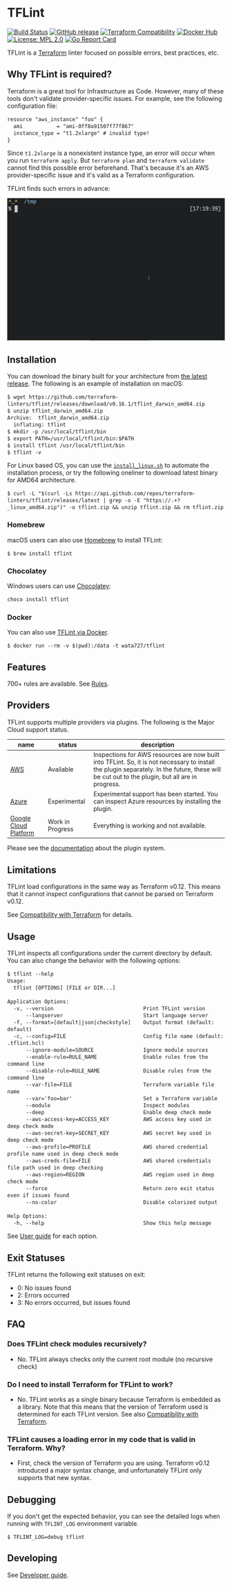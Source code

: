 # TFLint
[![Build Status](https://github.com/terraform-linters/tflint/workflows/build/badge.svg?branch=master)](https://github.com/terraform-linters/tflint/actions)
[![GitHub release](https://img.shields.io/github/release/terraform-linters/tflint.svg)](https://github.com/terraform-linters/tflint/releases/latest)
[![Terraform Compatibility](https://img.shields.io/badge/terraform-%3E%3D%200.12-blue)](docs/guides/compatibility.md)
[![Docker Hub](https://img.shields.io/badge/docker-ready-blue.svg)](https://hub.docker.com/r/wata727/tflint/)
[![License: MPL 2.0](https://img.shields.io/badge/License-MPL%202.0-blue.svg)](LICENSE)
[![Go Report Card](https://goreportcard.com/badge/github.com/terraform-linters/tflint)](https://goreportcard.com/report/github.com/terraform-linters/tflint)

TFLint is a [Terraform](https://www.terraform.io/) linter focused on possible errors, best practices, etc.

## Why TFLint is required?

Terraform is a great tool for Infrastructure as Code. However, many of these tools don't validate provider-specific issues. For example, see the following configuration file:

```hcl
resource "aws_instance" "foo" {
  ami           = "ami-0ff8a91507f77f867"
  instance_type = "t1.2xlarge" # invalid type!
}
```

Since `t1.2xlarge` is a nonexistent instance type, an error will occur when you run `terraform apply`. But `terraform plan` and `terraform validate` cannot find this possible error beforehand. That's because it's an AWS provider-specific issue and it's valid as a Terraform configuration.

TFLint finds such errors in advance:

![demo](docs/assets/demo.gif)

## Installation

You can download the binary built for your architecture from [the latest release](https://github.com/terraform-linters/tflint/releases/latest). The following is an example of installation on macOS:

```console
$ wget https://github.com/terraform-linters/tflint/releases/download/v0.16.1/tflint_darwin_amd64.zip
$ unzip tflint_darwin_amd64.zip
Archive:  tflint_darwin_amd64.zip
  inflating: tflint
$ mkdir -p /usr/local/tflint/bin
$ export PATH=/usr/local/tflint/bin:$PATH
$ install tflint /usr/local/tflint/bin
$ tflint -v
```

For Linux based OS, you can use the [`install_linux.sh`](https://raw.githubusercontent.com/terraform-linters/tflint/master/install_linux.sh) to automate the installation process, or try the following oneliner to download latest binary for AMD64 architecture.
```
$ curl -L "$(curl -Ls https://api.github.com/repos/terraform-linters/tflint/releases/latest | grep -o -E "https://.+?_linux_amd64.zip")" -o tflint.zip && unzip tflint.zip && rm tflint.zip
```

### Homebrew

macOS users can also use [Homebrew](https://brew.sh) to install TFLint:

```console
$ brew install tflint
```

### Chocolatey

Windows users can use [Chocolatey](https://chocolatey.org):

```cmd
choco install tflint
```

### Docker

You can also use [TFLint via Docker](https://hub.docker.com/r/wata727/tflint/).

```console
$ docker run --rm -v $(pwd):/data -t wata727/tflint
```

## Features

700+ rules are available. See [Rules](docs/rules).

## Providers

TFLint supports multiple providers via plugins. The following is the Major Cloud support status.

|name|status|description|
|---|---|---|
|[AWS](https://github.com/terraform-linters/tflint-ruleset-aws)|Available|Inspections for AWS resources are now built into TFLint. So, it is not necessary to install the plugin separately. In the future, these will be cut out to the plugin, but all are in progress.|
|[Azure](https://github.com/terraform-linters/tflint-ruleset-azurerm)|Experimental|Experimental support has been started. You can inspect Azure resources by installing the plugin.|
|[Google Cloud Platform](https://github.com/terraform-linters/tflint-ruleset-google)|Work in Progress|Everything is working and not available.|

Please see the [documentation](docs/guides/extend.md) about the plugin system.

## Limitations

TFLint load configurations in the same way as Terraform v0.12. This means that it cannot inspect configurations that cannot be parsed on Terraform v0.12.

See [Compatibility with Terraform](docs/guides/compatibility.md) for details.

## Usage

TFLint inspects all configurations under the current directory by default. You can also change the behavior with the following options:

```
$ tflint --help
Usage:
  tflint [OPTIONS] [FILE or DIR...]

Application Options:
  -v, --version                             Print TFLint version
      --langserver                          Start language server
  -f, --format=[default|json|checkstyle]    Output format (default: default)
  -c, --config=FILE                         Config file name (default: .tflint.hcl)
      --ignore-module=SOURCE                Ignore module sources
      --enable-rule=RULE_NAME               Enable rules from the command line
      --disable-rule=RULE_NAME              Disable rules from the command line
      --var-file=FILE                       Terraform variable file name
      --var='foo=bar'                       Set a Terraform variable
      --module                              Inspect modules
      --deep                                Enable deep check mode
      --aws-access-key=ACCESS_KEY           AWS access key used in deep check mode
      --aws-secret-key=SECRET_KEY           AWS secret key used in deep check mode
      --aws-profile=PROFILE                 AWS shared credential profile name used in deep check mode
      --aws-creds-file=FILE                 AWS shared credentials file path used in deep checking
      --aws-region=REGION                   AWS region used in deep check mode
      --force                               Return zero exit status even if issues found
      --no-color                            Disable colorized output

Help Options:
  -h, --help                                Show this help message
```

See [User guide](docs/guides) for each option.

## Exit Statuses

TFLint returns the following exit statuses on exit:

- 0: No issues found
- 2: Errors occurred
- 3: No errors occurred, but issues found

## FAQ
### Does TFLint check modules recursively?
- No. TFLint always checks only the current root module (no recursive check)

### Do I need to install Terraform for TFLint to work?
- No. TFLint works as a single binary because Terraform is embedded as a library. Note that this means that the version of Terraform used is determined for each TFLint version. See also [Compatibility with Terraform](docs/guides/compatibility.md). 

### TFLint causes a loading error in my code that is valid in Terraform. Why?
- First, check the version of Terraform you are using. Terraform v0.12 introduced a major syntax change, and unfortunately TFLint only supports that new syntax.

## Debugging

If you don't get the expected behavior, you can see the detailed logs when running with `TFLINT_LOG` environment variable.

```console
$ TFLINT_LOG=debug tflint
```

## Developing

See [Developer guide](docs/DEVELOPING.md).
